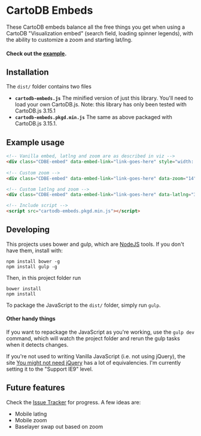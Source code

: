 CartoDB Embeds
===

These CartoDB embeds balance all the free things you get when using a CartoDB "Visualization embed" (search field, loading spinner legends), with the ability to customize a zoom and starting lat/lng.

#### Check out the [example](http://mhkeller.github.io/cartodb-embeds/examples/index.html).

## Installation

The `dist/` folder contains two files

* **`cartodb-embeds.js`** The minified version of just this library. You'll need to load your own CartoDB.js. Note: this library has only been tested with CartoDB.js 3.15.1
* **`cartodb-embeds.pkgd.min.js`** The same as above packaged with CartoDB.js 3.15.1.

## Example usage

````html
<!-- Vanilla embed, latlng and zoom are as described in viz -->
<div class="CDBE-embed" data-embed-link="link-goes-here" style="width: 100%; height: 500px;"></div>
	
<!-- Custom zoom -->
<div class="CDBE-embed" data-embed-link="link-goes-here" data-zoom="14" style="width: 100%; height: 500px;"></div>

<!-- Custom latlng and zoom -->
<div class="CDBE-embed" data-embed-link="link-goes-here" data-latlng="33.9436333,-118.4906967" data-zoom="9" style="width: 100%; height: 500px;"></div>

<!-- Include script -->
<script src="cartodb-embeds.pkgd.min.js"></script>

````

## Developing

This projects uses bower and gulp, which are [NodeJS](http://nodejs.org) tools. If you don't have them, install with:

````
npm install bower -g
npm install gulp -g
````

Then, in this project folder run

````
bower install
npm install
````

To package the JavaScript to the `dist/` folder, simply run `gulp`.

#### Other handy things

If you want to repackage the JavaScript as you're working, use the `gulp dev` command, which will watch the project folder and rerun the gulp tasks when it detects changes.

If you're not used to writing Vanilla JavaScript (i.e. not using jQuery), the site [You might not need jQuery](http://youmightnotneedjquery.com/) has a lot of equivalencies. I'm currently setting it to the "Support IE9" level.

## Future features

Check the [Issue Tracker](https://github.com/mhkeller/cartodb-embeds/issues) for progress. A few ideas are:

* Mobile latlng
* Mobile zoom
* Baselayer swap out based on zoom
